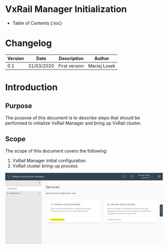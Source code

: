 # VxRail Manager Initialization

- Table of Contents
{:toc}

# Changelog
  
| Version | Date       | Description              | Author       |
| ------- | ---------- | ------------------------ | --------------- |
| 0.1     | 31/03/2020 | First version | Maciej Losek |

# Introduction

## Purpose

The purpose of this document is to describe steps that should be performed to initialize VxRail Manager and bring up VxRail cluster.

## Scope

The scope of this document covers the following:

1. VxRail Manager initial configuration
2. VxRail cluster bring-up process

![Figure 1](Pic1.png)
